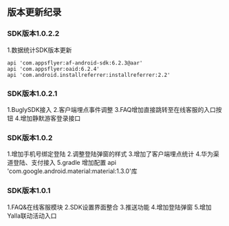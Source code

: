 
## 版本更新纪录
### SDK版本1.0.2.2
   1.数据统计SDK版本更新
   ```
   api 'com.appsflyer:af-android-sdk:6.2.3@aar' 
   api 'com.appsflyer:oaid:6.2.4' 
   api 'com.android.installreferrer:installreferrer:2.2'
   ```
### SDK版本1.0.2.1  
   1.BuglySDK接入 
   2.客户端埋点事件调整 
   3.FAQ增加直接跳转至在线客服的入口按钮 
   4.增加静默游客登录接口
### SDK版本1.0.2 
  1.增加手机号绑定登陆 
  2.调整登陆弹窗的样式 
  3.增加了客户端埋点统计 
  4.华为渠道登陆、支付接入 
  5.gradle 增加配置 api 'com.google.android.material:material:1.3.0'库
### SDK版本1.0.1 
  1.FAQ&在线客服模块 
  2.SDK设置界面整合 
  3.推送功能 
  4.增加登陆弹窗 
  5.增加Yalla联动活动入口 
